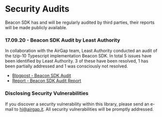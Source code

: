 # Security Audits

Beacon SDK has and will be regularly audited by third parties, their reports will be made publicly available.

### 17.09.20 - Beacon SDK Audit by Least Authority

In collaboration with the AirGap team, Least Authority conducted an audit of the tzip-10 Typescript implementation Beacon SDK. In total 5 issues have been identified by Least Authority. 3 of these have been resolved, 1 has been partially addressed and 1 was consciously not resolved.

- [Blogpost - Beacon SDK Audit](https://medium.com/airgap-it/beacon-sdk-audited-by-least-authority-fa12f83e91e0)
- [Report - Beacon SDK Audit Report](./LeastAuthorityReport.pdf)

### Disclosing Security Vulnerabilities

If you discover a security vulnerability within this library, please send an e-mail to hi@airgap.it. All security vulnerabilities will be promptly addressed.
